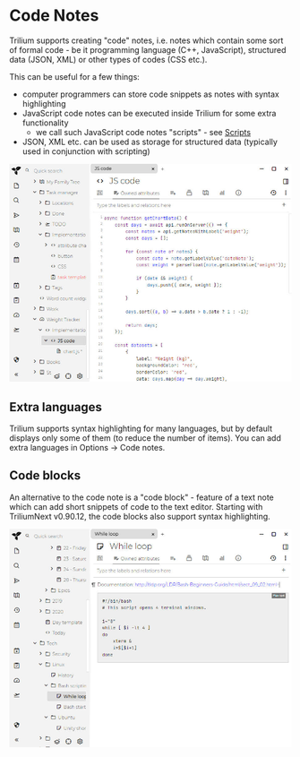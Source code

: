 # Code Notes
Trilium supports creating "code" notes, i.e. notes which contain some sort of formal code - be it programming language (C++, JavaScript), structured data (JSON, XML) or other types of codes (CSS etc.).

This can be useful for a few things:

*   computer programmers can store code snippets as notes with syntax highlighting
*   JavaScript code notes can be executed inside Trilium for some extra functionality
    *   we call such JavaScript code notes "scripts" - see [Scripts](Code%20Notes/Scripts.md)
*   JSON, XML etc. can be used as storage for structured data (typically used in conjunction with scripting)

![](1_Code%20Notes_image.png)

## Extra languages

Trilium supports syntax highlighting for many languages, but by default displays only some of them (to reduce the number of items). You can add extra languages in Options -> Code notes.

## Code blocks

An alternative to the code note is a "code block" - feature of a text note which can add short snippets of code to the text editor. Starting with TriliumNext v0.90.12, the code blocks also support syntax highlighting.

![](Code%20Notes_image.png)